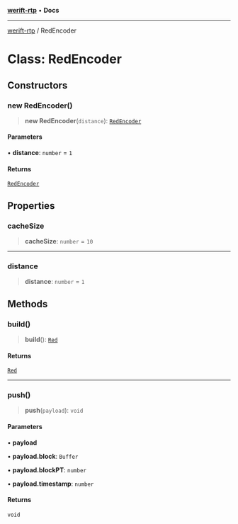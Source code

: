 [**werift-rtp**](../README.md) • **Docs**

***

[werift-rtp](../globals.md) / RedEncoder

# Class: RedEncoder

## Constructors

### new RedEncoder()

> **new RedEncoder**(`distance`): [`RedEncoder`](RedEncoder.md)

#### Parameters

• **distance**: `number` = `1`

#### Returns

[`RedEncoder`](RedEncoder.md)

## Properties

### cacheSize

> **cacheSize**: `number` = `10`

***

### distance

> **distance**: `number` = `1`

## Methods

### build()

> **build**(): [`Red`](Red.md)

#### Returns

[`Red`](Red.md)

***

### push()

> **push**(`payload`): `void`

#### Parameters

• **payload**

• **payload.block**: `Buffer`

• **payload.blockPT**: `number`

• **payload.timestamp**: `number`

#### Returns

`void`
